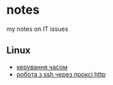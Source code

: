 # notes
my notes on IT issues
## Linux
- [керування часом ](https://github.com/FairWindCo/notes/blob/main/linux/time_zone_admin.md)
- [робота з ssh через проксі http ](https://github.com/FairWindCo/notes/blob/main/linux/ssh_over_http_proxy.md)
